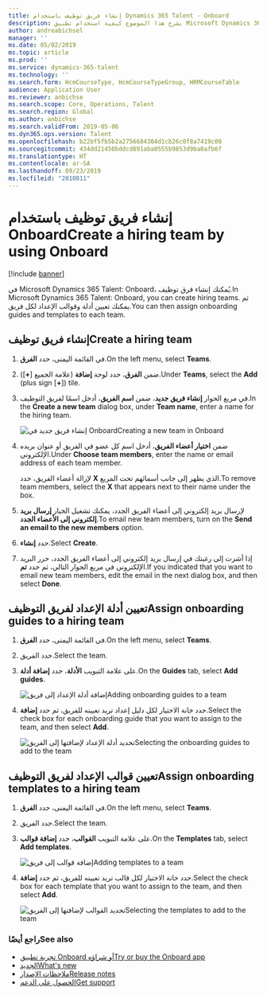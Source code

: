 ```yaml
---
title: إنشاء فريق توظيف باستخدام Dynamics 365 Talent - Onboard
description: يشرح هذا الموضوع كيفية استخدام تطبيق Microsoft Dynamics 365 Talent - Onboard لإنشاء فرق توظيف.
author: andreabichsel
manager: ''
ms.date: 05/02/2019
ms.topic: article
ms.prod: ''
ms.service: dynamics-365-talent
ms.technology: ''
ms.search.form: HcmCourseType, HcmCourseTypeGroup, HRMCourseTable
audience: Application User
ms.reviewer: anbichse
ms.search.scope: Core, Operations, Talent
ms.search.region: Global
ms.author: anbichse
ms.search.validFrom: 2019-05-06
ms.dyn365.ops.version: Talent
ms.openlocfilehash: b22bf5fb5b2a2756684304d1cb26c0f8a7419c00
ms.sourcegitcommit: 434dd21450bddcd891aba0555b9853d9ba0afb6f
ms.translationtype: HT
ms.contentlocale: ar-SA
ms.lasthandoff: 09/23/2019
ms.locfileid: "2010811"
---
```

# <a name="create-a-hiring-team-by-using-onboard"></a><span data-ttu-id="28555-103">إنشاء فريق توظيف باستخدام   Onboard</span><span class="sxs-lookup"><span data-stu-id="28555-103">Create a hiring team by using Onboard</span></span>

[!include [banner](includes/banner.md)]

<span data-ttu-id="28555-104">في Microsoft Dynamics 365 Talent: Onboard، يُمكنك إنشاء فرق توظيف.</span><span class="sxs-lookup"><span data-stu-id="28555-104">In Microsoft Dynamics 365 Talent: Onboard, you can create hiring teams.</span></span> <span data-ttu-id="28555-105">ثم يمكنك تعيين أدلة وقوالب الإعداد لكل فريق.</span><span class="sxs-lookup"><span data-stu-id="28555-105">You can then assign onboarding guides and templates to each team.</span></span>

## <a name="create-a-hiring-team"></a><span data-ttu-id="28555-106">إنشاء فريق توظيف</span><span class="sxs-lookup"><span data-stu-id="28555-106">Create a hiring team</span></span>

1. <span data-ttu-id="28555-107">في القائمة اليمنى، حدد **الفرق**.</span><span class="sxs-lookup"><span data-stu-id="28555-107">On the left menu, select **Teams**.</span></span>
2. <span data-ttu-id="28555-108">ضمن **الفرق**، حدد لوحة **إضافة** (علامة الجميع \[**+**\]).</span><span class="sxs-lookup"><span data-stu-id="28555-108">Under **Teams**, select the **Add** (plus sign \[**+**\]) tile.</span></span>
3. <span data-ttu-id="28555-109">في مربع الحوار **إنشاء فريق جديد**، ضمن **اسم الفريق**، أدخل اسمًا لفريق التوظيف.</span><span class="sxs-lookup"><span data-stu-id="28555-109">In the **Create a new team** dialog box, under **Team name**, enter a name for the hiring team.</span></span>

    ![[<span data-ttu-id="28555-110">إنشاء فريق جديد في Onboard</span><span class="sxs-lookup"><span data-stu-id="28555-110">Creating a new team in Onboard</span></span>](./media/onboard-create-team.png)](./media/onboard-create-team.png)

4. <span data-ttu-id="28555-111">ضمن **اختيار أعضاء الفريق**، أدخل اسم كل عضو في الفريق أو عنوان بريده الإلكتروني.</span><span class="sxs-lookup"><span data-stu-id="28555-111">Under **Choose team members**, enter the name or email address of each team member.</span></span>

    <span data-ttu-id="28555-112">لإزالة أعضاء الفريق، حدد‏‎ **X** الذي يظهر إلى جانب أسمائهم تحت المربع.</span><span class="sxs-lookup"><span data-stu-id="28555-112">To remove team members, select the **X** that appears next to their name under the box.</span></span>

5. <span data-ttu-id="28555-113">لإرسال بريد إلكتروني إلى أعضاء الفريق الجدد، يمكنك تشغيل الخيار **إرسال بريد إلكتروني إلى الأعضاء الجدد**.</span><span class="sxs-lookup"><span data-stu-id="28555-113">To email new team members, turn on the **Send an email to the new members** option.</span></span>
6. <span data-ttu-id="28555-114">حدد **إنشاء**.</span><span class="sxs-lookup"><span data-stu-id="28555-114">Select **Create**.</span></span>
7. <span data-ttu-id="28555-115">إذا أشرت إلى رغبتك في إرسال بريد إلكتروني إلى أعضاء الفريق الجدد، حرر البريد الإلكتروني في مربع الحوار التالي، ثم حدد **تم**.</span><span class="sxs-lookup"><span data-stu-id="28555-115">If you indicated that you want to email new team members, edit the email in the next dialog box, and then select **Done**.</span></span>

## <a name="assign-onboarding-guides-to-a-hiring-team"></a><span data-ttu-id="28555-116">تعيين أدلة الإعداد لفريق التوظيف</span><span class="sxs-lookup"><span data-stu-id="28555-116">Assign onboarding guides to a hiring team</span></span>

1. <span data-ttu-id="28555-117">في القائمة اليمنى، حدد **الفرق**.</span><span class="sxs-lookup"><span data-stu-id="28555-117">On the left menu, select **Teams**.</span></span>
2. <span data-ttu-id="28555-118">حدد الفريق.</span><span class="sxs-lookup"><span data-stu-id="28555-118">Select the team.</span></span>
3. <span data-ttu-id="28555-119">على علامة التبويب **الأدلة**، حدد **إضافة أدلة**.</span><span class="sxs-lookup"><span data-stu-id="28555-119">On the **Guides** tab, select **Add guides**.</span></span>

    ![[<span data-ttu-id="28555-120">إضافة أدلة الإعداد إلى فريق</span><span class="sxs-lookup"><span data-stu-id="28555-120">Adding onboarding guides to a team</span></span>](./media/onboard-add-guides-to-team.png)](./media/onboard-add-guides-to-team.png)

4. <span data-ttu-id="28555-121">حدد خانة الاختيار لكل دليل إعداد تريد تعيينه للفريق، ثم حدد **إضافة**.</span><span class="sxs-lookup"><span data-stu-id="28555-121">Select the check box for each onboarding guide that you want to assign to the team, and then select **Add**.</span></span>

    ![[<span data-ttu-id="28555-122">تحديد أدلة الإعداد لإضافتها إلى الفريق</span><span class="sxs-lookup"><span data-stu-id="28555-122">Selecting the onboarding guides to add to the team</span></span>](./media/onboard-select-guides.png)](./media/onboard-select-guides.png)

## <a name="assign-onboarding-templates-to-a-hiring-team"></a><span data-ttu-id="28555-123">تعيين قوالب الإعداد لفريق التوظيف</span><span class="sxs-lookup"><span data-stu-id="28555-123">Assign onboarding templates to a hiring team</span></span>

1. <span data-ttu-id="28555-124">في القائمة اليمنى، حدد **الفرق**.</span><span class="sxs-lookup"><span data-stu-id="28555-124">On the left menu, select **Teams**.</span></span>
2. <span data-ttu-id="28555-125">حدد الفريق.</span><span class="sxs-lookup"><span data-stu-id="28555-125">Select the team.</span></span>
3. <span data-ttu-id="28555-126">على علامة التبويب **القوالب**، حدد **إضافة قوالب**.</span><span class="sxs-lookup"><span data-stu-id="28555-126">On the **Templates** tab, select **Add templates**.</span></span>

    ![[<span data-ttu-id="28555-127">إضافة قوالب إلى فريق</span><span class="sxs-lookup"><span data-stu-id="28555-127">Adding templates to a team</span></span>](./media/onboard-add-templates-to-team.png)](./media/onboard-add-templates-to-team.png)

4. <span data-ttu-id="28555-128">حدد خانة الاختيار لكل قالب تريد تعيينه للفريق، ثم حدد **إضافة**.</span><span class="sxs-lookup"><span data-stu-id="28555-128">Select the check box for each template that you want to assign to the team, and then select **Add**.</span></span>

    ![[<span data-ttu-id="28555-129">تحديد القوالب لإضافتها إلى الفريق</span><span class="sxs-lookup"><span data-stu-id="28555-129">Selecting the templates to add to the team</span></span>](./media/onboard-select-templates.png)](./media/onboard-select-templates.png)

### <a name="see-also"></a><span data-ttu-id="28555-130">راجع أيضًا</span><span class="sxs-lookup"><span data-stu-id="28555-130">See also</span></span>

- [<span data-ttu-id="28555-131">تجربة تطبيق Onboard أو شراؤه</span><span class="sxs-lookup"><span data-stu-id="28555-131">Try or buy the Onboard app</span></span>](https://dynamics.microsoft.com/talent/onboard/)
- [<span data-ttu-id="28555-132">الجديد</span><span class="sxs-lookup"><span data-stu-id="28555-132">What's new</span></span>](./whats-new.md)
- [<span data-ttu-id="28555-133">ملاحظات الإصدار</span><span class="sxs-lookup"><span data-stu-id="28555-133">Release notes</span></span>](https://docs.microsoft.com/business-applications-release-notes/index)
- [<span data-ttu-id="28555-134">الحصول على الدعم</span><span class="sxs-lookup"><span data-stu-id="28555-134">Get support</span></span>](./talent-support.md)
